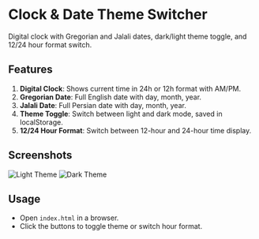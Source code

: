 # Clock & Date Theme Switcher

Digital clock with Gregorian and Jalali dates, dark/light theme toggle, and 12/24 hour format switch.

## Features
1. **Digital Clock**: Shows current time in 24h or 12h format with AM/PM.
2. **Gregorian Date**: Full English date with day, month, year.
3. **Jalali Date**: Full Persian date with day, month, year.
4. **Theme Toggle**: Switch between light and dark mode, saved in localStorage.
5. **12/24 Hour Format**: Switch between 12-hour and 24-hour time display.

## Screenshots
![Light Theme](screenshots-themeLight.png)
![Dark Theme](screenshots-themeDark.png)

## Usage
- Open `index.html` in a browser.
- Click the buttons to toggle theme or switch hour format.
